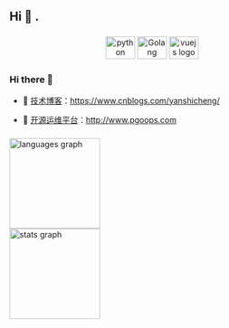<h2 align="left">Hi 👋 .</h2>

###

<div align="center">
  <img src="https://cdn.jsdelivr.net/gh/devicons/devicon/icons/python/python-original.svg" height="40" width="52" alt="python logo"  />
  <img src="https://cdn.jsdelivr.net/gh/devicons/devicon/icons/go/go-original.svg" height="40" width="52" alt="Golang logo"  />
  <img src="https://cdn.jsdelivr.net/gh/devicons/devicon/icons/vuejs/vuejs-original.svg" height="40" width="52" alt="vuejs logo"  />
</div>

###

### Hi there 🌅

- :orange_book: [技术博客](https://www.cnblogs.com/yanshicheng/)：https://www.cnblogs.com/yanshicheng/

- :hammer: [开源运维平台](http://www.pgoops.com)：http://www.pgoops.com

###

<div align="left">
  <img src="https://github-readme-stats.vercel.app/api/top-langs?locale=en&hide_title=false&layout=compact&card_width=350&langs_count=5&theme=dracula&hide_border=false&username=yanshicheng" height="160"  alt="languages graph"  />
</div>
<div align="left">
  <img src="https://github-readme-stats.vercel.app/api?hide_title=false&hide_rank=false&show_icons=true&include_all_commits=true&count_private=true&disable_animations=false&theme=dracula&locale=en&hide_border=false&username=yanshicheng" height="160"  alt="stats graph"  />
</div>
